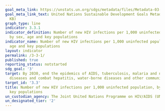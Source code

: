 ```yaml
---
goal_meta_link: https://unstats.un.org/sdgs/metadata/files/Metadata-03-03-01.pdf
goal_meta_link_text: United Nations Sustainable Development Goals Metadata (PDF 372
  KB)
graph_type: line
indicator: 3.3.1
indicator_definition: Number of new HIV infections per 1,000 uninfected population,
  by sex, age and key populations
indicator_name: Number of new HIV infections per 1,000 uninfected population, by sex,
  age and key populations
layout: indicator
permalink: /3-3-1/
published: true
reporting_status: notstarted
sdg_goal: '3'
target: By 2030, end the epidemics of AIDS, tuberculosis, malaria and neglected tropical
  diseases and combat hepatitis, water-borne diseases and other communicable diseases
target_id: '3.3'
title: Number of new HIV infections per 1,000 uninfected population, by sex, age and
  key populations
un_custodian_agency: The Joint United Nations Programme on HIV/AIDS (UNAIDS)
un_designated_tier: '2'
---
```

